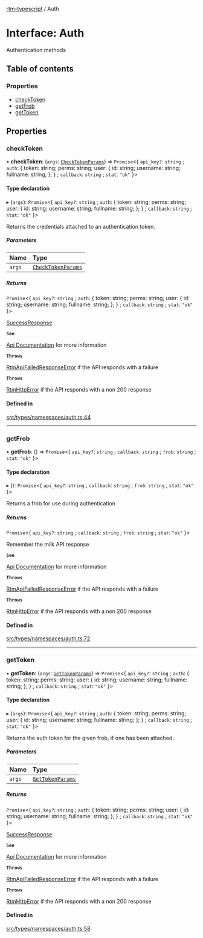 [rtm-typescript](../README.md) / Auth

# Interface: Auth

Authentication methods

## Table of contents

### Properties

- [checkToken](Auth.md#checktoken)
- [getFrob](Auth.md#getfrob)
- [getToken](Auth.md#gettoken)

## Properties

### checkToken

• **checkToken**: (`args`: [`CheckTokenParams`](CheckTokenParams.md)) => `Promise`\<\{ `api_key?`: `string` ; `auth`: \{ token: string; perms: string; user: \{ id: string; username: string; fullname: string; }; } ; `callback`: `string` ; `stat`: ``"ok"``  }\>

#### Type declaration

▸ (`args`): `Promise`\<\{ `api_key?`: `string` ; `auth`: \{ token: string; perms: string; user: \{ id: string; username: string; fullname: string; }; } ; `callback`: `string` ; `stat`: ``"ok"``  }\>

Returns the credentials attached to an authentication token.

##### Parameters

| Name | Type |
| :------ | :------ |
| `args` | [`CheckTokenParams`](CheckTokenParams.md) |

##### Returns

`Promise`\<\{ `api_key?`: `string` ; `auth`: \{ token: string; perms: string; user: \{ id: string; username: string; fullname: string; }; } ; `callback`: `string` ; `stat`: ``"ok"``  }\>

[SuccessResponse](SuccessResponse.md)

**`See`**

[Api Documentation](https://www.rememberthemilk.com/services/api/methods/rtm.auth.checkToken.rtm|RTM) for more information

**`Throws`**

[RtmApiFailedResponseError](../classes/RtmApiFailedResponseError.md) if the API responds with a failure

**`Throws`**

[RtmHttpError](../classes/RtmHttpError.md) if the API responds with a non 200 response

#### Defined in

[src/types/namespaces/auth.ts:44](https://github.com/benwainwright/rtm-typescript/blob/3311c46/src/types/namespaces/auth.ts#L44)

___

### getFrob

• **getFrob**: () => `Promise`\<\{ `api_key?`: `string` ; `callback`: `string` ; `frob`: `string` ; `stat`: ``"ok"``  }\>

#### Type declaration

▸ (): `Promise`\<\{ `api_key?`: `string` ; `callback`: `string` ; `frob`: `string` ; `stat`: ``"ok"``  }\>

Returns a frob for use during authentication

##### Returns

`Promise`\<\{ `api_key?`: `string` ; `callback`: `string` ; `frob`: `string` ; `stat`: ``"ok"``  }\>

Remember the milk API response

**`See`**

[Api Documentation](https://www.rememberthemilk.com/services/api/methods/rtm.auth.getFrob.rtm|RTM) for more information

**`Throws`**

[RtmApiFailedResponseError](../classes/RtmApiFailedResponseError.md) if the API responds with a failure

**`Throws`**

[RtmHttpError](../classes/RtmHttpError.md) if the API responds with a non 200 response

#### Defined in

[src/types/namespaces/auth.ts:72](https://github.com/benwainwright/rtm-typescript/blob/3311c46/src/types/namespaces/auth.ts#L72)

___

### getToken

• **getToken**: (`args`: [`GetTokenParams`](GetTokenParams.md)) => `Promise`\<\{ `api_key?`: `string` ; `auth`: \{ token: string; perms: string; user: \{ id: string; username: string; fullname: string; }; } ; `callback`: `string` ; `stat`: ``"ok"``  }\>

#### Type declaration

▸ (`args`): `Promise`\<\{ `api_key?`: `string` ; `auth`: \{ token: string; perms: string; user: \{ id: string; username: string; fullname: string; }; } ; `callback`: `string` ; `stat`: ``"ok"``  }\>

Returns the auth token for the given frob, if one has been attached.

##### Parameters

| Name | Type |
| :------ | :------ |
| `args` | [`GetTokenParams`](GetTokenParams.md) |

##### Returns

`Promise`\<\{ `api_key?`: `string` ; `auth`: \{ token: string; perms: string; user: \{ id: string; username: string; fullname: string; }; } ; `callback`: `string` ; `stat`: ``"ok"``  }\>

[SuccessResponse](SuccessResponse.md)

**`See`**

[Api Documentation](https://www.rememberthemilk.com/services/api/methods/rtm.auth.getToken.rtm|RTM) for more information

**`Throws`**

[RtmApiFailedResponseError](../classes/RtmApiFailedResponseError.md) if the API responds with a failure

**`Throws`**

[RtmHttpError](../classes/RtmHttpError.md) if the API responds with a non 200 response

#### Defined in

[src/types/namespaces/auth.ts:58](https://github.com/benwainwright/rtm-typescript/blob/3311c46/src/types/namespaces/auth.ts#L58)
